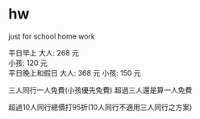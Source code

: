 # hw
just for school home work


平日早上
大人: 268 元  
小孩: 120 元  
平日晚上和假日
大人: 368 元
小孩: 150 元

三人同行一人免費(小孩優先免費)
超過三人還是算一人免費

超過10人同行總價打95折(10人同行不適用三人同行之方案)
